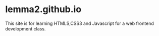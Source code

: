 # lemma2.github.io
This site is for learning HTMLS,CSS3 and Javascript for a web frontend development class.
